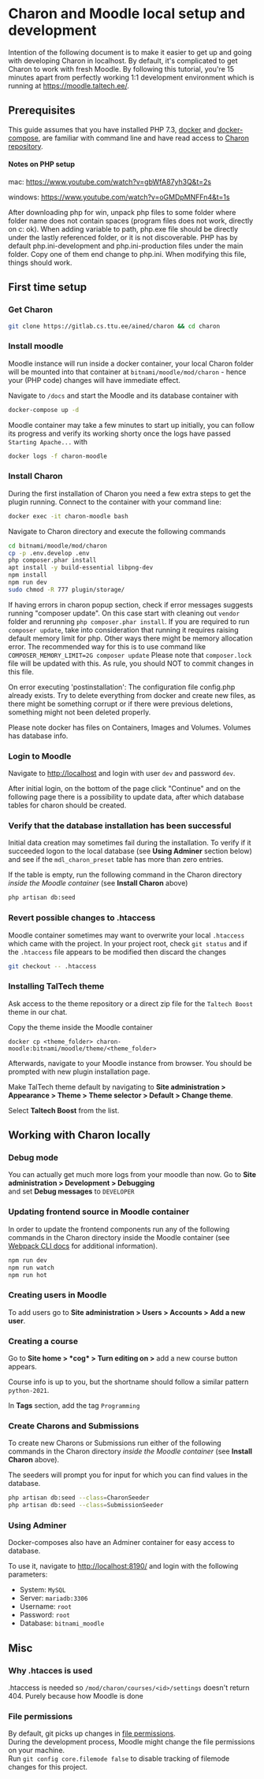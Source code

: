 # Charon and Moodle local setup and development

Intention of the following document is to make it easier to get up and going with developing Charon in localhost.
By default, it's complicated to get Charon to work with fresh Moodle. By following this tutorial, you're 15 minutes
apart from perfectly working 1:1 development environment which is running at https://moodle.taltech.ee/.

## Prerequisites

This guide assumes that you have installed PHP 7.3, [docker](https://docs.docker.com/get-docker/) and [docker-compose](https://docs.docker.com/compose/install/),
are familiar with command line and have read access to [Charon repository](https://gitlab.cs.ttu.ee/ained/charon).

#### Notes on PHP setup

mac: https://www.youtube.com/watch?v=gbWfA87yh3Q&t=2s

windows: https://www.youtube.com/watch?v=oGMDpMNFFn4&t=1s

After downloading php for win, unpack php files to some folder where folder name does not contain spaces (program files does not work, directly on c: ok).
When adding variable to path, php.exe file should be directly under the lastly referenced folder, or it is not discoverable.
PHP has by default php.ini-development and php.ini-production files under the main folder. 
Copy one of them end change to php.ini. When modifying this file, things should work.

## First time setup

### Get Charon

```bash
git clone https://gitlab.cs.ttu.ee/ained/charon && cd charon
```

### Install moodle

Moodle instance will run inside a docker container, your local Charon folder will be mounted into that container
at `bitnami/moodle/mod/charon` - hence your (PHP code) changes will have immediate effect.

Navigate to `/docs` and start the Moodle and its database container with 

```bash
docker-compose up -d
```

Moodle container may take a few minutes to start up initially, you can follow its progress and verify its working shorty
once the logs have passed `Starting Apache...` with

```bash
docker logs -f charon-moodle
```

### Install Charon

During the first installation of Charon you need a few extra steps to get the plugin running. Connect to the container
with your command line:

```bash
docker exec -it charon-moodle bash
```

Navigate to Charon directory and execute the following commands

```bash
cd bitnami/moodle/mod/charon
cp -p .env.develop .env
php composer.phar install
apt install -y build-essential libpng-dev
npm install
npm run dev
sudo chmod -R 777 plugin/storage/
```

If having errors in charon popup section, check if error messages suggests  running "composer update".
On this case start with cleaning out ```vendor``` folder and rerunning ```php composer.phar install```.
If you are required to run ```composer update```, take into consideration that running it requires raising default memory limit for php. Other ways there might be memory allocation error.
The recommended way for this is to use command like ```COMPOSER_MEMORY_LIMIT=2G composer update```
Please note that ```composer.lock``` file will be updated with this. As rule, you should NOT to commit changes in this file.

On error executing 'postinstallation': The configuration file config.php already exists.
Try to delete everything from docker and create new files, as there might be something corrupt or if there were previous
deletions, something might not been deleted properly.

Please note docker has files on Containers, Images and Volumes. Volumes has database info.

### Login to Moodle

Navigate to [http://localhost](http://localhost) and login with user `dev` and password `dev`.

After initial login, on the bottom of the page click "Continue" and on the following page there is a possibility to update data, 
after which database tables for charon should be created.

### Verify that the database installation has been successful

Initial data creation may sometimes fail during the installation. To verify if it succeeded logon to the local database
(see **Using Adminer** section below) and see if the `mdl_charon_preset` table has more than zero entries.

If the table is empty, run the following command in the Charon directory _inside the Moodle container_ (see **Install Charon** above)

```bash
php artisan db:seed
```

### Revert possible changes to .htaccess   

Moodle container sometimes may want to overwrite your local `.htaccess` which came with the project. 
In your project root, check `git status` and if the `.htaccess` file appears to be modified then discard the changes

```bash
git checkout -- .htaccess
```

### Installing TalTech theme

Ask access to the theme repository or a direct zip file for the `Taltech Boost` theme in our chat.  

Copy the theme inside the Moodle container
```
docker cp <theme_folder> charon-moodle:bitnami/moodle/theme/<theme_folder>
```

Afterwards, navigate to your Moodle instance from browser. You should be prompted with new plugin installation page.

Make TalTech theme default by navigating to **Site administration > Appearance > Theme > Theme selector > Default > Change theme**.

Select **Taltech Boost** from the list.


## Working with Charon locally

### Debug mode

You can actually get much more logs from your moodle than now. Go to **Site administration > Development > Debugging**  
and set **Debug messages** to `DEVELOPER`

### Updating frontend source in Moodle container

In order to update the frontend components run any of the following commands in the Charon directory inside the Moodle
container (see [Webpack CLI docs](https://webpack.js.org/api/cli/) for additional information).

```bash
npm run dev
npm run watch
npm run hot
```

### Creating users in Moodle

To add users go to **Site administration > Users > Accounts > Add a new user**.

### Creating a course

Go to **Site home > \*cog\* > Turn editing on >** add a new course button appears.  

Course info is up to you, but the shortname should follow a similar pattern `python-2021`.

In **Tags** section, add the tag `Programming`

### Create Charons and Submissions

To create new Charons or Submissions run either of the following commands in
the Charon directory _inside the Moodle container_ (see **Install Charon** above).

The seeders will prompt you for input for which you can find values in the database.

```bash
php artisan db:seed --class=CharonSeeder
php artisan db:seed --class=SubmissionSeeder
```

### Using Adminer

Docker-composes also have an Adminer container for easy access to database. 

To use it, navigate to [http://localhost:8190/](http://localhost:8190/) and login with the following parameters:
- System: `MySQL`
- Server: `mariadb:3306`
- Username: `root`
- Password: `root`
- Database: `bitnami_moodle`

## Misc

### Why .htacces is used

.htaccess is needed so `/mod/charon/courses/<id>/settings` doesn't return 404. Purely because how Moodle is done

### File permissions

By default, git picks up changes in [file permissions](https://linuxhandbook.com/linux-file-permissions/).      
During the development process, Moodle might change the file permissions on your machine.  
Run `git config core.filemode false` to disable tracking of filemode changes for this project.

